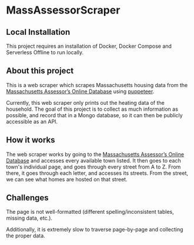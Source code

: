 # MassAssessorScraper

## Local Installation
This project requires an installation of Docker, Docker Compose and Serverless Offline to run locally.

## About this project
This is a web scraper which scrapes Massachusetts housing data from the 
[Massachusetts Assessor’s Online Database](https://www.vgsi.com/massachusetts-online-database/) using 
[puppeteer](https://github.com/puppeteer/puppeteer).

Currently, this web scraper only prints out the heating data of the household. 
The goal of this project is to collect as much information as possible, and record that in a Mongo 
database, so it can then be publicly accessible as an API.

## How it works
The web scraper works by going to the 
[Massachusetts Assessor’s Online Database](https://www.vgsi.com/massachusetts-online-database/)
and accesses every available town listed. It then goes to each town's individual page, and goes through every street 
from A to Z. From there, it goes through each letter, and accesses its streets.
From the street, we can see what homes are hosted on that street.

## Challenges
The page is not well-formatted (different spelling/inconsistent tables, missing data, etc.). 

Additionally, it is extremely slow to traverse page-by-page and collecting the proper data. 